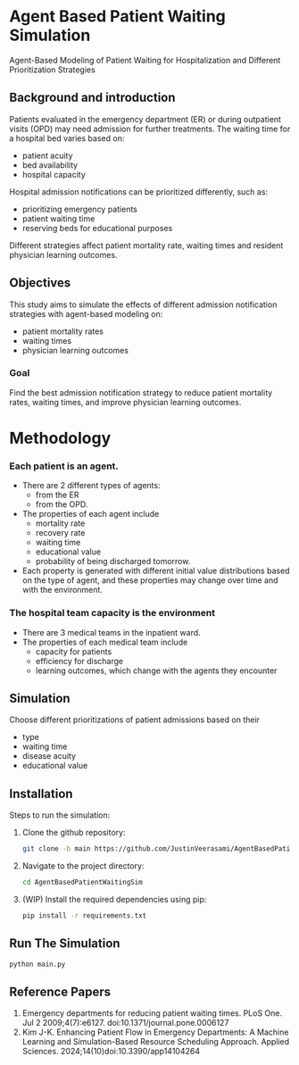 # Agent Based Patient Waiting Simulation
Agent-Based Modeling of Patient Waiting for Hospitalization and Different Prioritization Strategies

## Background and introduction
Patients evaluated in the emergency department (ER) or during outpatient
visits (OPD) may need admission for further treatments. The waiting time 
for a hospital bed varies based on:

- patient acuity
- bed availability
- hospital capacity

Hospital admission notifications can be prioritized differently, such as:
- prioritizing emergency patients
- patient waiting time
- reserving beds for educational purposes

Different strategies affect patient mortality rate,
waiting times and resident physician learning outcomes.

## Objectives
This study aims to simulate the effects of different admission notification 
strategies with agent-based modeling on:
- patient mortality rates
- waiting times
- physician learning outcomes

### Goal
Find the best admission notification strategy to reduce patient mortality rates, waiting times, and improve physician learning outcomes.

# Methodology
### Each patient is an agent.
- There are 2 different types of agents:
  - from the ER
  - from the OPD.
- The properties of each agent include
  - mortality rate
  - recovery rate
  - waiting time
  - educational value
  - probability of being discharged tomorrow.
- Each property is generated with different initial value distributions based on the type of agent, and these properties may change over time and with the environment.
  
### The hospital team capacity is the environment
- There are 3 medical teams in the inpatient ward.
- The properties of each medical team include
  - capacity for patients
  - efficiency for discharge
  - learning outcomes, which change with the agents they encounter
  
## Simulation
Choose different prioritizations of patient admissions based on their 
- type
- waiting time
- disease acuity
- educational value

## Installation
Steps to run the simulation:

1. Clone the github repository:
    ```bash
    git clone -b main https://github.com/JustinVeerasami/AgentBasedPatientWaitingSim.git
    ```

2. Navigate to the project directory:
    ```bash
    cd AgentBasedPatientWaitingSim
    ```

3. (WIP) Install the required dependencies using pip:
    ```bash
    pip install -r requirements.txt
    ```
## Run The Simulation
```bash
python main.py
```


## Reference Papers
1.	Emergency departments for reducing patient waiting times. PLoS One. Jul 2 2009;4(7):e6127. doi:10.1371/journal.pone.0006127
2.	Kim J-K. Enhancing Patient Flow in Emergency Departments: A Machine Learning and Simulation-Based Resource Scheduling Approach. Applied Sciences. 2024;14(10)doi:10.3390/app14104264


